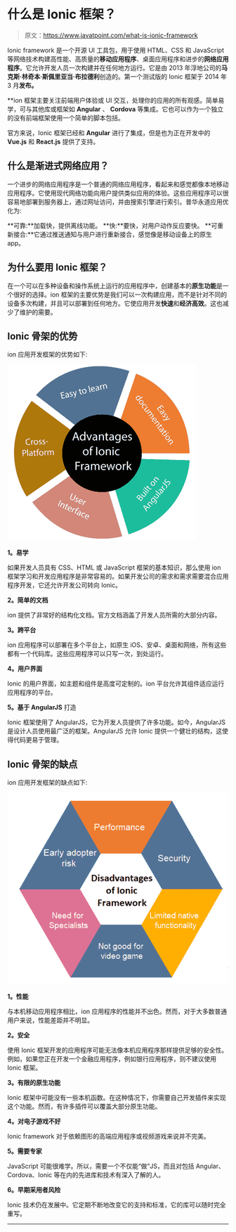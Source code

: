 # 什么是 Ionic 框架？

> 原文：<https://www.javatpoint.com/what-is-ionic-framework>

Ionic framework 是一个开源 UI 工具包，用于使用 HTML、CSS 和 JavaScript 等网络技术构建高性能、高质量的**移动应用程序**、桌面应用程序和进步的**网络应用程序**。它允许开发人员一次构建并在任何地方运行。它是由 2013 年浮地公司的**马克斯·林奇****本·斯佩里****亚当·布拉德利**创造的。第一个测试版的 Ionic 框架于 2014 年 3 月**发布。**

 **ion 框架主要关注前端用户体验或 UI 交互，处理你的应用的所有观感。简单易学，可与其他库或框架如 **Angular** 、 **Cordova** 等集成。它也可以作为一个独立的没有前端框架使用一个简单的脚本包括。

官方来说，Ionic 框架已经和 **Angular** 进行了集成，但是也为正在开发中的 **Vue.js** 和 **React.js** 提供了支持。

## 什么是渐进式网络应用？

一个进步的网络应用程序是一个普通的网络应用程序，看起来和感觉都像本地移动应用程序。它使用现代网络功能向用户提供类似应用的体验。这些应用程序可以很容易地部署到服务器上，通过网址访问，并由搜索引擎进行索引。普华永道应用优化为:

**可靠:**加载快，提供离线功能。
**快:**要快，对用户动作反应要快。
**可重新接合:**它通过推送通知与用户进行重新接合，感觉像是移动设备上的原生 app。

## 为什么要用 Ionic 框架？

在一个可以在多种设备和操作系统上运行的应用程序中，创建基本的**原生功能**是一个很好的选择。ion 框架的主要优势是我们可以一次构建应用，而不是针对不同的设备多次构建，并且可以部署到任何地方。它使应用开发**快速**和**经济高效**。这也减少了维护的需要。

## Ionic 骨架的优势

ion 应用开发框架的优势如下:

![What is Ionic Framework](img/e1d8296e8d55fb0756847d047537e9af.png)

**1。易学**

如果开发人员具有 CSS、HTML 或 JavaScript 框架的基本知识，那么使用 ion 框架学习和开发应用程序是非常容易的。如果开发公司的需求和需求需要混合应用程序开发，它还允许开发公司转向 Ionic。

**2。简单的文档**

ion 提供了非常好的结构化文档。官方文档涵盖了开发人员所需的大部分内容。

**3。跨平台**

ion 应用程序可以部署在多个平台上，如原生 iOS、安卓、桌面和网络，所有这些都有一个代码库。这些应用程序可以只写一次，到处运行。

**4。用户界面**

Ionic 的用户界面，如主题和组件是高度可定制的。ion 平台允许其组件适应运行应用程序的平台。

**5。基于 AngularJS** 打造

Ionic 框架使用了 AngularJS，它为开发人员提供了许多功能。如今，AngularJS 是设计人员使用最广泛的框架。AngularJS 允许 Ionic 提供一个健壮的结构，这使得代码更易于管理。

## Ionic 骨架的缺点

ion 应用开发框架的缺点如下:

![What is Ionic Framework](img/7a815512b9d40bd3ca602b87f7962d70.png)

**1。性能**

与本机移动应用程序相比，ion 应用程序的性能并不出色。然而，对于大多数普通用户来说，性能差距并不明显。

**2。安全**

使用 Ionic 框架开发的应用程序可能无法像本机应用程序那样提供足够的安全性。例如，如果您正在开发一个金融应用程序，例如银行应用程序，则不建议使用 Ionic 框架。

**3。有限的原生功能**

Ionic 框架中可能没有一些本机函数。在这种情况下，你需要自己开发插件来实现这个功能。然而，有许多插件可以覆盖大部分原生功能。

**4。对电子游戏不好**

Ionic framework 对于依赖图形的高端应用程序或视频游戏来说并不完美。

**5。需要专家**

JavaScript 可能很难学。所以，需要一个不仅能“做”JS，而且对包括 Angular、Cordova、Ionic 等在内的先进库和技术有深入了解的人。

**6。早期采用者风险**

Ionic 技术仍在发展中。它定期不断地改变它的支持和标准，它的库可以随时完全重写。

* * ***